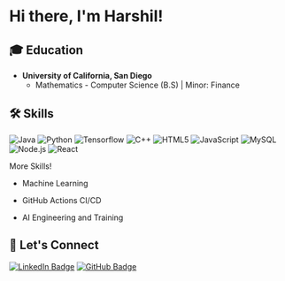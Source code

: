 # Hi there, I'm Harshil!

## 🎓 Education
- **University of California, San Diego**
  - Mathematics - Computer Science (B.S) | Minor: Finance

## 🛠️ Skills
![Java](https://img.shields.io/badge/-Java-ED8B00?style=flat-square&logo=java&logoColor=white)
![Python](https://img.shields.io/badge/-Python-3776AB?style=flat-square&logo=Python&logoColor=white)
![Tensorflow](https://img.shields.io/badge/TensorFlow-FF6F00?style=flat-squar&logo=tensorflow&logoColor=white)
![C++](https://img.shields.io/badge/-C++-00599C?style=flat-square&logo=cplusplus&logoColor=white)
![HTML5](https://img.shields.io/badge/-HTML5-E34F26?style=flat-square&logo=html5&logoColor=white)
![JavaScript](https://img.shields.io/badge/-JavaScript-black?style=flat-square&logo=javascript)
![MySQL](https://img.shields.io/badge/MySQL-00000F?style=flat-squar&logo=mysql&logoColor=white)
![Node.js](https://img.shields.io/badge/-Node.js-339933?style=flat-square&logo=Node.js&logoColor=white)
![React](https://img.shields.io/badge/-React-black?style=flat-square&logo=react)

  More Skills!

  - Machine Learning
  
  - GitHub Actions CI/CD

  - AI Engineering and Training


## 🔗 Let's Connect
[![LinkedIn Badge](https://img.shields.io/badge/-LinkedIn-blue?style=flat-square&logo=LinkedIn&logoColor=white&link=https://www.linkedin.com/in/harshil-dodiya-701339285/)](https://www.linkedin.com/in/harshil-dodiya-701339285/)
[![GitHub Badge](https://img.shields.io/badge/-GitHub-100000?style=flat-square&logo=github&logoColor=white&link=https://github.com/harshilxd)](https://github.com/harshilxd)

<!--
**AstuteFern/AstuteFern** is a ✨ _special_ ✨ repository because its `README.md` (this file) appears on your GitHub profile.

Here are some ideas to get you started:

- 🔭 I’m currently working on ...
- 🌱 I’m currently learning ...
- 👯 I’m looking to collaborate on ...
- 🤔 I’m looking for help with ...
- 💬 Ask me about ...
- 📫 How to reach me: ...
- 😄 Pronouns: ...
- ⚡ Fun fact: ...
-->
